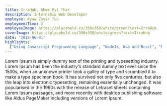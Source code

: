 ```yaml
---
title: IrraHub, Shwe Pyi Thar
description: Internship Web Developer
employee: Kyaw Zayar Tun
employmentTime: 3
employeeImage: https://placehold.co/350x350/white/green?text=IrraHub
coverImage: https://placehold.co/350x350/white/green?text=IrraHub
date: "2018-06-01"
highlights:
  ["Using Javascript Programming Language", "NodeJs, Koa and React", "MySQL"]
---
```


Lorem Ipsum is simply dummy text of the printing and typesetting industry. Lorem Ipsum has been the industry's standard dummy text ever since the 1500s, when an unknown printer took a galley of type and scrambled it to make a type specimen book. It has survived not only five centuries, but also the leap into electronic typesetting, remaining essentially unchanged. It was popularised in the 1960s with the release of Letraset sheets containing Lorem Ipsum passages, and more recently with desktop publishing software like Aldus PageMaker including versions of Lorem Ipsum.
